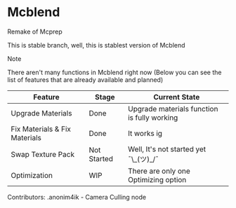 # Mcblend
Remake of Mcprep

This is stable branch, well, this is stablest version of Mcblend

> [!NOTE]
> There aren't many functions in Mcblend right now (Below you can see the list of features that are already available and planned)


| Feature | Stage | Current State |
| --- | --- | --- |
| Upgrade Materials | Done | Upgrade materials function is fully working |
| Fix Materials & Fix Materials | Done | It works ig |
| Swap Texture Pack | Not Started | Well, It's not started yet ¯\\\_(ツ)\_/¯ |
| Optimization | WIP | There are only one Optimizing option |

Contributors:
.anonim4ik - Camera Culling node
